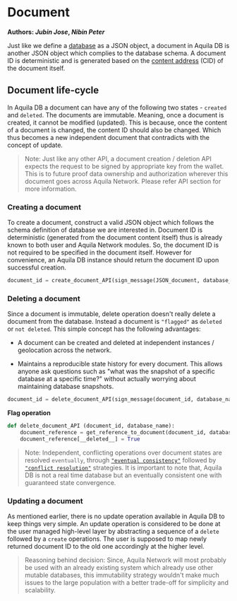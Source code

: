 # Document

**Authors:  *Jubin Jose*, *Nibin Peter***



Just like we define a [database](https://github.com/Aquila-Network/specs/blob/main/adb/Creating%20a%20database.md) as a JSON object, a document in Aquila DB is another JSON object which complies to the database schema. A document ID is deterministic and is generated based on the [content address](https://github.com/Aquila-Network/specs/blob/main/adb/Content%20Addressing.md) (CID) of the document itself.



## Document life-cycle

In Aquila DB a document can have any of the following two states - `created` and `deleted`. The documents are immutable. Meaning, once a document is created, it cannot be modified (updated). This is because, once the content of a document is changed, the content ID should also be changed. Which thus becomes a new independent document that contradicts with the concept of update.



> Note: Just like any other API, a document creation / deletion API expects the request to be signed by appropriate key from the wallet. This is to future proof data ownership and authorization wherever this document goes across Aquila Network. Please refer API section for more information.



### Creating a document

To create a document, construct a valid JSON object which follows the schema definition of database we are interested in. Document ID is deterministic (generated from the document content itself) thus is already known to both user and Aquila Network modules. So, the document ID is not required to be specified in the document itself. However for convenience, an Aquila DB instance should return the document ID upon successful creation.



```python
document_id = create_document_API(sign_message(JSON_document, database_name))
```



### Deleting a document

Since a document is immutable, delete operation doesn't really delete a document from the database. Instead a document is `"flagged"` as `deleted` or `not deleted`. This simple concept has the following advantages:

- A document can be created and deleted at independent instances / geolocation across the network.

- Maintains a reproducible state history for every document. This allows anyone ask questions such as "what was the snapshot of a specific database at a specific time?" without actually worrying about maintaining database snapshots.

  

```python
document_id = delete_document_API(sign_message(document_id, database_name))
```

**Flag operation**

```python
def delete_document_API (document_id, database_name):
    document_reference = get_reference_to_document(document_id, database_name)
    document_reference[__deleted__] = True
```





> Note: Independent, conflicting operations over document states are resolved `eventually`, through [`"eventual consistency"`](https://en.wikipedia.org/wiki/Eventual_consistency) followed by [`"conflict resolution"`](https://en.wikipedia.org/wiki/Eventual_consistency#Conflict_resolution) strategies. It is important to note that, Aquila DB is not a real time database but an eventually consistent one with guaranteed state convergence.



### Updating a document

As mentioned earlier, there is no update operation available in Aquila DB to keep things very simple. An update operation is considered to be done at the user managed high-level layer by abstracting a sequence of a `delete` followed by a `create` operations. The user is supposed to map newly returned document ID to the old one accordingly at the higher level.



> Reasoning behind decision: Since, Aquila Network will most probably be used with an already existing system which already use other mutable databases, this immutability strategy wouldn't make much issues to the large population with a better trade-off for simplicity and scalability.